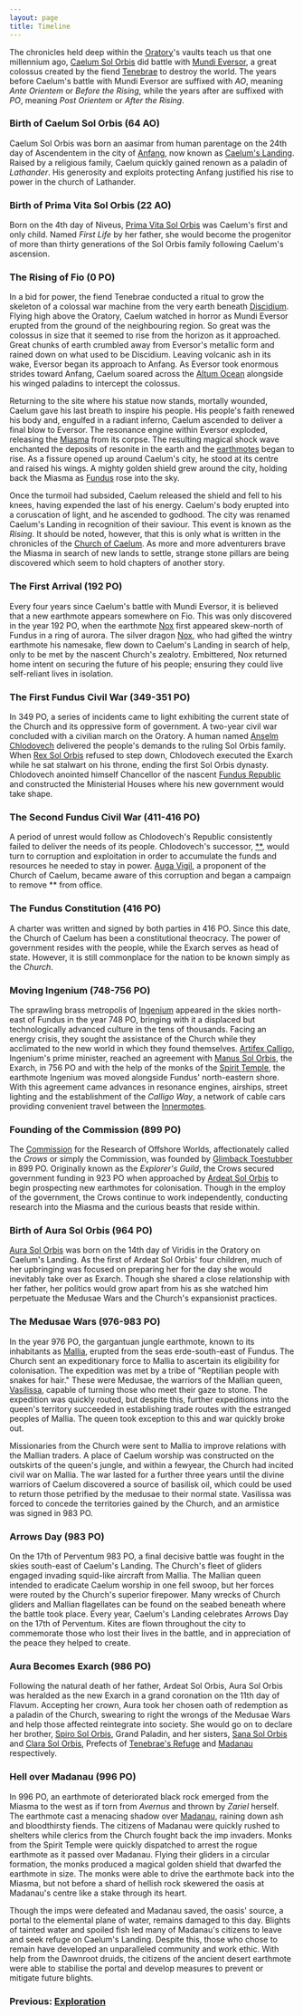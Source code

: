 ```yaml
---
layout: page
title: Timeline
---
```


The chronicles held deep within the [Oratory]()'s vaults teach us that one millennium ago, [Caelum Sol Orbis]() did battle with [Mundi Eversor](), a great colossus created by the fiend [Tenebrae]() to destroy the world. The years before Caelum's battle with Mundi Eversor are suffixed with *AO*, meaning *Ante Orientem* or *Before the Rising*, while the years after are suffixed with *PO*, meaning *Post Orientem* or *After the Rising*.

### Birth of Caelum Sol Orbis (64 AO)

Caelum Sol Orbis was born an aasimar from human parentage on the 24th day of Ascendentem in the city of [Anfang](), now known as [Caelum's Landing](). Raised by a religious family, Caelum quickly gained renown as a paladin of *Lathander*. His generosity and exploits protecting Anfang justified his rise to power in the church of Lathander.

### Birth of Prima Vita Sol Orbis (22 AO)

Born on the 4th day of Niveus, [Prima Vita Sol Orbis]() was Caelum's first and only child. Named *First Life* by her father, she would become the progenitor of more than thirty generations of the Sol Orbis family following Caelum's ascension.

### The Rising of Fio (0 PO)

In a bid for power, the fiend Tenebrae conducted a ritual to grow the skeleton of a colossal war machine from the very earth beneath [Discidium](). Flying high above the Oratory, Caelum watched in horror as Mundi Eversor erupted from the ground of the neighbouring region. So great was the colossus in size that it seemed to rise from the horizon as it approached. Great chunks of earth crumbled away from Eversor's metallic form and rained down on what used to be Discidium. Leaving volcanic ash in its wake, Eversor began its approach to Anfang. As Eversor took enormous strides toward Anfang, Caelum soared across the [Altum Ocean]() alongside his winged paladins to intercept the colossus.

Returning to the site where his statue now stands, mortally wounded, Caelum gave his last breath to inspire his people. His people's faith renewed his body and, engulfed in a radiant inferno, Caelum ascended to deliver a final blow to Eversor. The resonance engine within Eversor exploded, releasing the [Miasma]() from its corpse. The resulting magical shock wave enchanted the deposits of resonite in the earth and the [earthmotes]() began to rise. As a fissure opened up around Caelum's city, he stood at its centre and raised his wings. A mighty golden shield grew around the city, holding back the Miasma as [Fundus]() rose into the sky.

Once the turmoil had subsided, Caelum released the shield and fell to his knees, having expended the last of his energy. Caelum's body erupted into a coruscation of light, and he ascended to godhood. The city was renamed Caelum's Landing in recognition of their saviour. This event is known as the *Rising*. It should be noted, however, that this is only what is written in the chronicles of the [Church of Caelum](). As more and more adventurers brave the Miasma in search of new lands to settle, strange stone pillars are being discovered which seem to hold chapters of another story.

### The First Arrival (192 PO)

Every four years since Caelum's battle with Mundi Eversor, it is believed that a new earthmote appears somewhere on Fio. This was only discovered in the year 192 PO, when the earthmote [Nox]() first appeared skew-north of Fundus in a ring of aurora. The silver dragon [Nox](), who had gifted the wintry earthmote his namesake, flew down to Caelum's Landing in search of help, only to be met by the nascent Church's zealotry. Embittered, Nox returned home intent on securing the future of his people; ensuring they could live self-reliant lives in isolation.

### The First Fundus Civil War (349-351 PO)

In 349 PO, a series of incidents came to light exhibiting the current state of the Church and its oppressive form of government. A two-year civil war concluded with a civilian march on the Oratory. A human named [Anselm Chlodovech]() delivered the people's demands to the ruling Sol Orbis family. When [Rex Sol Orbis]() refused to step down, Chlodovech executed the Exarch while he sat stalwart on his throne, ending the first Sol Orbis dynasty. Chlodovech anointed himself Chancellor of the nascent [Fundus Republic]() and constructed the Ministerial Houses where his new government would take shape.

### The Second Fundus Civil War (411-416 PO)

A period of unrest would follow as Chlodovech's Republic consistently failed to deliver the needs of its people. Chlodovech's successor, [**](), would turn to corruption and exploitation in order to accumulate the funds and resources he needed to stay in power. [Auga Vigil](), a proponent of the Church of Caelum, became aware of this corruption and began a campaign to remove ** from office.

### The Fundus Constitution (416 PO)

A charter was written and signed by both parties in 416 PO. Since this date, the Church of Caelum has been a constitutional theocracy. The power of government resides with the people, while the Exarch serves as head of state. However, it is still commonplace for the nation to be known simply as the *Church*.

### Moving Ingenium (748-756 PO)

The sprawling brass metropolis of [Ingenium]() appeared in the skies north-east of Fundus in the year 748 PO, bringing with it a displaced but technologically advanced culture in the tens of thousands. Facing an energy crisis, they sought the assistance of the Church while they acclimated to the new world in which they found themselves. [Artifex Calligo](), Ingenium's prime minister, reached an agreement with [Manus Sol Orbis](), the Exarch, in 756 PO and with the help of the monks of the [Spirit Temple](), the earthmote Ingenium was moved alongside Fundus' north-eastern shore. With this agreement came advances in resonance engines, airships, street lighting and the establishment of the *Calligo Way*, a network of cable cars providing convenient travel between the [Innermotes]().

### Founding of the Commission (899 PO)

The [Commission]() for the Research of Offshore Worlds, affectionately called the *Crows* or simply the Commission, was founded by [Glimback Toestubber]() in 899 PO. Originally known as the *Explorer's Guild*, the Crows secured government funding in 923 PO when approached by [Ardeat Sol Orbis]() to begin prospecting new earthmotes for colonisation. Though in the employ of the government, the Crows continue to work independently, conducting research into the Miasma and the curious beasts that reside within.

### Birth of Aura Sol Orbis (964 PO)

[Aura Sol Orbis]() was born on the 14th day of Viridis in the Oratory on Caelum's Landing. As the first of Ardeat Sol Orbis' four children, much of her upbringing was focused on preparing her for the day she would inevitably take over as Exarch. Though she shared a close relationship with her father, her politics would grow apart from his as she watched him perpetuate the Medusae Wars and the Church's expansionist practices.

### The Medusae Wars (976-983 PO)

In the year 976 PO, the gargantuan jungle earthmote, known to its inhabitants as [Mallia](), erupted from the seas erde-south-east of Fundus. The Church sent an expeditionary force to Mallia to ascertain its eligibility for colonisation. The expedition was met by a tribe of "Reptilian people with snakes for hair." These were Medusae, the warriors of the Mallian queen, [Vasilissa](), capable of turning those who meet their gaze to stone. The expedition was quickly routed, but despite this, further expeditions into the queen's territory succeeded in establishing trade routes with the estranged peoples of Mallia. The queen took exception to this and war quickly broke out.

Missionaries from the Church were sent to Mallia to improve relations with the Mallian traders. A place of Caelum worship was constructed on the outskirts of the queen's jungle, and within a fewyear, the Church had incited civil war on Mallia. The war lasted for a further three years until the divine warriors of Caelum discovered a source of basilisk oil, which could be used to return those petrified by the medusae to their normal state. Vasilissa was forced to concede the territories gained by the Church, and an armistice was signed in 983 PO.

### Arrows Day (983 PO)

On the 17th of Perventum 983 PO, a final decisive battle was fought in the skies south-east of Caelum's Landing. The Church's fleet of gliders engaged invading squid-like aircraft from Mallia. The Mallian queen intended to eradicate Caelum worship in one fell swoop, but her forces were routed by the Church's superior firepower. Many wrecks of Church gliders and Mallian flagellates can be found on the seabed beneath where the battle took place. Every year, Caelum's Landing celebrates Arrows Day on the 17th of Perventum. Kites are flown throughout the city to commemorate those who lost their lives in the battle, and in appreciation of the peace they helped to create.

### Aura Becomes Exarch (986 PO)

Following the natural death of her father, Ardeat Sol Orbis, Aura Sol Orbis was heralded as the new Exarch in a grand coronation on the 11th day of Flavum. Accepting her crown, Aura took her chosen oath of redemption as a paladin of the Church, swearing to right the wrongs of the Medusae Wars and help those affected reintegrate into society. She would go on to declare her brother, [Spiro Sol Orbis](), Grand Paladin, and her sisters, [Sana Sol Orbis]() and [Clara Sol Orbis](), Prefects of [Tenebrae's Refuge]() and [Madanau]() respectively.

### Hell over Madanau (996 PO)

In 996 PO, an earthmote of deteriorated black rock emerged from the Miasma to the west as if torn from *Avernus* and thrown by *Zariel* herself. The earthmote cast a menacing shadow over [Madanau](), raining down ash and bloodthirsty fiends. The citizens of Madanau were quickly rushed to shelters while clerics from the Church fought back the imp invaders. Monks from the Spirit Temple were quickly dispatched to arrest the rogue earthmote as it passed over Madanau. Flying their gliders in a circular formation, the monks produced a magical golden shield that dwarfed the earthmote in size. The monks were able to drive the earthmote back into the Miasma, but not before a shard of hellish rock skewered the oasis at Madanau's centre like a stake through its heart.

Though the imps were defeated and Madanau saved, the oasis' source, a portal to the elemental plane of water, remains damaged to this day. Blights of tainted water and spoiled fish led many of Madanau's citizens to leave and seek refuge on Caelum's Landing. Despite this, those who chose to remain have developed an unparalleled community and work ethic. With help from the Dawnroot druids, the citizens of the ancient desert earthmote were able to stabilise the portal and develop measures to prevent or mitigate future blights.  

### **Previous: [Exploration](exploration.md)**
